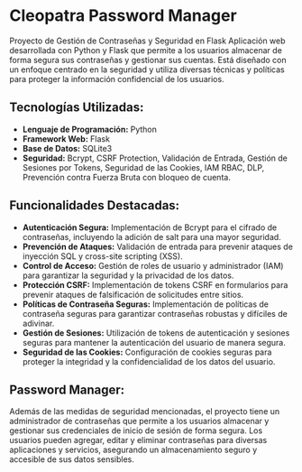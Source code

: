 # Cleopatra Password Manager
Proyecto de Gestión de Contraseñas y Seguridad en Flask
Aplicación web desarrollada con Python y Flask que permite a los usuarios almacenar de forma segura sus contraseñas y gestionar sus cuentas. Está diseñado con un enfoque centrado en la seguridad y utiliza diversas técnicas y políticas para proteger la información confidencial de los usuarios.

## Tecnologías Utilizadas:
- **Lenguaje de Programación:** Python
- **Framework Web:** Flask
- **Base de Datos:** SQLite3
- **Seguridad:** Bcrypt, CSRF Protection, Validación de Entrada, Gestión de Sesiones por Tokens, Seguridad de las Cookies, IAM RBAC, DLP, Prevención contra Fuerza Bruta con bloqueo de cuenta.

## Funcionalidades Destacadas:
- **Autenticación Segura:** Implementación de Bcrypt para el cifrado de contraseñas, incluyendo la adición de salt para una mayor seguridad.
- **Prevención de Ataques:** Validación de entrada para prevenir ataques de inyección SQL y cross-site scripting (XSS).
- **Control de Acceso:** Gestión de roles de usuario y administrador (IAM) para garantizar la seguridad y la privacidad de los datos.
- **Protección CSRF:** Implementación de tokens CSRF en formularios para prevenir ataques de falsificación de solicitudes entre sitios.
- **Políticas de Contraseña Seguras:** Implementación de políticas de contraseña seguras para garantizar contraseñas robustas y difíciles de adivinar.
- **Gestión de Sesiones:** Utilización de tokens de autenticación y sesiones seguras para mantener la autenticación del usuario de manera segura.
- **Seguridad de las Cookies:** Configuración de cookies seguras para proteger la integridad y la confidencialidad de los datos del usuario.

## Password Manager:
Además de las medidas de seguridad mencionadas, el proyecto tiene un administrador de contraseñas que permite a los usuarios almacenar y gestionar sus credenciales de inicio de sesión de forma segura. Los usuarios pueden agregar, editar y eliminar contraseñas para diversas aplicaciones y servicios, asegurando un almacenamiento seguro y accesible de sus datos sensibles.
